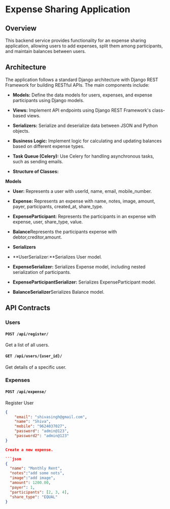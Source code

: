 # Expense Sharing Application

## Overview

This backend service provides functionality for an expense sharing application, allowing users to add expenses, split them among participants, and maintain balances between users.

## Architecture

The application follows a standard Django architecture with Django REST Framework for building RESTful APIs. The main components include:

- **Models:** Define the data models for users, expenses, and expense participants using Django models.
- **Views:** Implement API endpoints using Django REST Framework's class-based views.
- **Serializers:** Serialize and deserialize data between JSON and Python objects.
- **Business Logic:** Implement logic for calculating and updating balances based on different expense types.
- **Task Queue (Celery):** Use Celery for handling asynchronous tasks, such as sending emails.

- **Structure of Classes:**

**Models**

- **User:** Represents a user with userId, name, email, mobile_number.
- **Expense:** Represents an expense with name, notes, image, amount, payer, participants, created_at, share_type.
- **ExpenseParticipant:** Represents the participants in an expense with expense, user, share_type, value.
- **Balance**Represents the participants  expense with debtor,creditor,amount.

- **Serializers**

- **UserSerializer:**Serializes User model.
- **ExpenseSerializer:** Serializes Expense model, including nested serialization of participants.
- **ExpenseParticipantSerializer:** Serializes ExpenseParticipant model.
- **BalanceSerializer**Serializes Balance model.




## API Contracts

### Users

#### `POST /api/register/`

Get a list of all users.

#### `GET /api/users/{user_id}/`

Get details of a specific user.

### Expenses

#### `POST /api/expense/`

Register User

```json
{
    "email": "shivasingh@gmail.com",
    "name": "Shiva",
    "mobile": "9624037027",
    "password": "admin@123",
    "password2": "admin@123"
}

Create a new expense.

```json
{
  "name": "Monthly Rent",
  "notes":"add some nots",
  "image":"add image",
  "amount": 1200.00,
  "payer": 1,
  "participants": [2, 3, 4],
  "share_type": "EQUAL"
}
